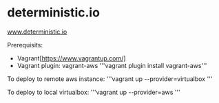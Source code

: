 # deterministic.io
www.deterministic.io

Prerequisits:
* Vagrant[https://www.vagrantup.com/]
* Vagrant plugin: vagrant-aws
'''vagrant plugin install vagrant-aws'''

To deploy to remote aws instance:
'''vagrant up --provider=virtualbox '''

To deploy to local virtualbox:
'''vagrant up --provider=aws '''
